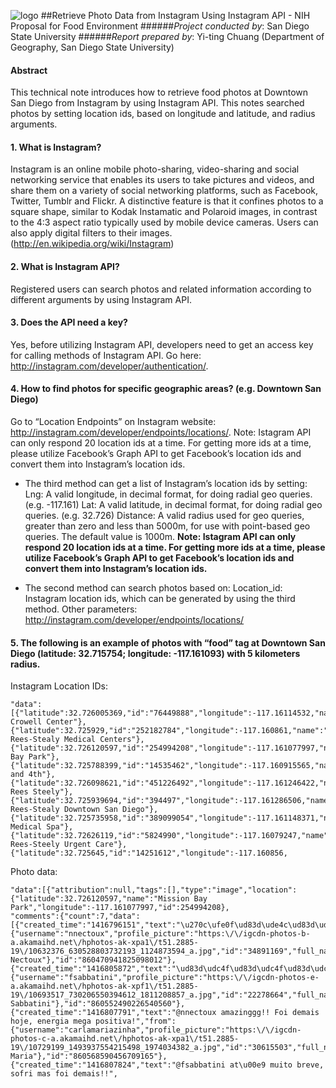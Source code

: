 ![logo](http://humandynamics.sdsu.edu/images/HDMA_Logo.png)
##Retrieve Photo Data from Instagram Using Instagram API - NIH Proposal for Food Environment
######*Project conducted by*: San Diego State University
######*Report prepared by*: Yi-ting Chuang (Department of Geography, San Diego State University)
#### Abstract
This technical note introduces how to retrieve food photos at Downtown San Diego from Instagram by using Instagram API. This notes searched photos by setting location ids, based on longitude and latitude, and radius arguments.

#### 1.	What is Instagram?
Instagram is an online mobile photo-sharing, video-sharing and social networking service that enables its users to take pictures and videos, and share them on a variety of social networking platforms, such as Facebook, Twitter, Tumblr and Flickr. A distinctive feature is that it confines photos to a square shape, similar to Kodak Instamatic and Polaroid images, in contrast to the 4:3 aspect ratio typically used by mobile device cameras. Users can also apply digital filters to their images. (http://en.wikipedia.org/wiki/Instagram)

#### 2.	What is Instagram API?
Registered users can search photos and related information according to different arguments by using Instagram API.

#### 3.	Does the API need a key?
Yes, before utilizing Instagram API, developers need to get an access key for calling methods of Instagram API. Go here: http://instagram.com/developer/authentication/.

#### 4.	How to find photos for specific geographic areas? (e.g. Downtown San Diego)
Go to “Location Endpoints” on Instagram website: http://instagram.com/developer/endpoints/locations/.
Note: Istagram API can only respond 20 location ids at a time. For getting more ids at a time, please utilize Facebook’s Graph API to get Facebook’s location ids and convert them into Instagram’s location ids.
- The third method can get a list of Instagram’s location ids by setting:
Lng: A valid longitude, in decimal format, for doing radial geo queries. (e.g. -117.161)
Lat: A valid latitude, in decimal format, for doing radial geo queries. (e.g. 32.726)
Distance: A valid radius used for geo queries, greater than zero and less than 5000m, for use with point-based geo queries. The default value is 1000m. **Note: Istagram API can only respond 20 location ids at a time. For getting more ids at a time, please utilize Facebook’s Graph API to get Facebook’s location ids and convert them into Instagram’s location ids.**

- The second method can search photos based on:
Location_id: Instagram location ids, which can be generated by using the third method. 
Other parameters: http://instagram.com/developer/endpoints/locations/

#### 5.	The following is an example of photos with **“food”** tag at **Downtown San Diego (latitude: 32.715754; longitude: -117.161093)** with **5 kilometers** radius.
Instagram Location IDs:
```
"data":[{"latitude":32.726005369,"id":"76449888","longitude":-117.16114532,"name":"Areta Crowell Center"},
{"latitude":32.725929,"id":"252182784","longitude":-117.160861,"name":"Sharp Rees-Stealy Medical Centers"},
{"latitude":32.726120597,"id":"254994208","longitude":-117.161077997,"name":"Mission Bay Park"},
{"latitude":32.725788399,"id":"14535462","longitude":-117.160915565,"name":"Hawthorn and 4th"},
{"latitude":32.726098621,"id":"451226492","longitude":-117.161246422,"name":"Sharp Rees Steely"},
{"latitude":32.725939694,"id":"394497","longitude":-117.161286506,"name":"Sharp Rees-Stealy Downtown San Diego"},
{"latitude":32.725735958,"id":"389099054","longitude":-117.161148371,"name":"Siti Medical Spa"},
{"latitude":32.72626119,"id":"5824990","longitude":-117.16079247,"name":"Sharp Rees-Steely Urgent Care"},
{"latitude":32.725645,"id":"14251612","longitude":-117.160856,
```
Photo data:
```
"data":[{"attribution":null,"tags":[],"type":"image","location":{"latitude":32.726120597,"name":"Mission Bay Park","longitude":-117.161077997,"id":254994208},
"comments":{"count":7,"data":[{"created_time":"1416796151","text":"\u270c\ufe0f\ud83d\ude4c\ud83d\udcaa\ud83d\udd1d","from":{"username":"nnectoux","profile_picture":"https:\/\/igcdn-photos-b-a.akamaihd.net\/hphotos-ak-xpa1\/t51.2885-19\/10632376_630528803732193_1124873594_a.jpg","id":"34891169","full_name":"Nelson Nectoux"},"id":"860470941825098012"},{"created_time":"1416805872","text":"\ud83d\udc4f\ud83d\udc4f\ud83d\udc4f","from":{"username":"fsabbatini","profile_picture":"https:\/\/igcdn-photos-e-a.akamaihd.net\/hphotos-ak-xpf1\/t51.2885-19\/10693517_730206550394612_1811208857_a.jpg","id":"22278664","full_name":"Freddy Sabbatini"},"id":"860552490226540560"},{"created_time":"1416807791","text":"@nnectoux amazinggg!! Foi demais  hoje, energia mega positiva!","from":{"username":"carlamariazinha","profile_picture":"https:\/\/igcdn-photos-c-a.akamaihd.net\/hphotos-ak-xpa1\/t51.2885-19\/10729199_1493937554215498_1974034382_a.jpg","id":"30615503","full_name":"Carla Maria"},"id":"860568590456709165"},{"created_time":"1416807824","text":"@fsabbatini at\u00e9 muito breve, sofri mas foi demais!!",
```
